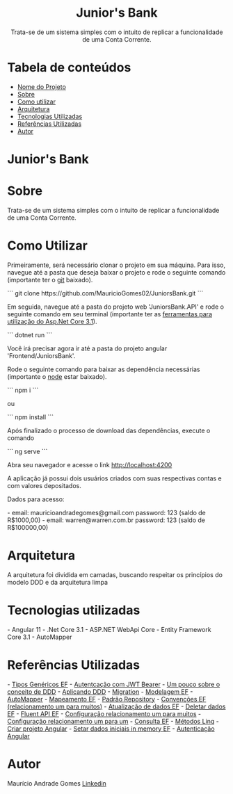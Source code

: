 <h1 align="center">Junior's Bank</h1>
<p align="center">Trata-se de um sistema simples com o intuito de 
replicar a funcionalidade de uma Conta Corrente.</p>

Tabela de conteúdos
=================
<!--ts-->
* [Nome do Projeto](#nomeProjeto)
* [Sobre](#sobre)
* [Como utilizar](#utilizacao)
* [Arquitetura](#arquitetura)
* [Tecnologias Utilizadas](#tecnologias)
* [Referências Utilizadas](#referencias)  
* [Autor](#autor)
<!--te-->
<h1 align="left" id="nomeProjeto">Junior's Bank</h1>
<h1 align="left" id="sobre">Sobre</h1>
<p align="left">Trata-se de um sistema simples com o intuito de 
replicar a funcionalidade de uma Conta Corrente.</p>
<h1 align="left" id="utilizacao">Como Utilizar</h1>
<p>Primeiramente, será necessário clonar o projeto em sua máquina. 
Para isso, navegue até a pasta que deseja baixar o projeto e rode
o seguinte comando (importante ter o <a href="https://git-scm.com/downloads">git</a> 
baixado).</p>
```
git clone https://github.com/MauricioGomes02/JuniorsBank.git
```
<p>Em seguida, navegue até a pasta do projeto web 'JuniorsBank.API' e
rode o seguinte comando em seu terminal (importante ter as 
<a href="https://dotnet.microsoft.com/download/dotnet/3.1">
ferramentas para utilização do Asp.Net Core 3.1</a>).</p>
```
dotnet run
```
<p>Você irá precisar agora ir até a pasta do projeto angular 'Frontend/JuniorsBank'.</p>
<p>Rode o seguinte comando para baixar as dependência necessárias 
(importante o <a href="https://nodejs.org/pt-br/download/">node</a> estar baixado).</p>
```
npm i
```
<p>ou</p>
```
npm install
```
<p>Após finalizado o processo de download das dependências, execute o comando</p>
```
ng serve
```
<p>Abra seu navegador e acesse o link <a href="http://localhost:4200">http://localhost:4200</a></p>
<p>A aplicação já possui dois usuários criados com suas respectivas contas
e com valores depositados.</p>
<p>Dados para acesso:</p>
- email: mauricioandradegomes@gmail.com
  password: 123
  (saldo de R$1000,00)
- email: warren@warren.com.br
  password: 123
  (saldo de R$100000,00)

<h1 id="arquitetura">Arquitetura</h1>
<p>A arquitetura foi dividida em camadas, buscando respeitar os princípios
do modelo DDD e da arquitetura limpa</p>

<h1 id="tecnologias">Tecnologias utilizadas</h1>
- Angular 11
- .Net Core 3.1
- ASP.NET WebApi Core
- Entity Framework Core 3.1
- AutoMapper

<h1 id="referencias">Referências Utilizadas</h1>
- <a href="http://www.linhadecodigo.com.br/artigo/3347/trabalhando-com-repositorio-generico-no-entity-framework.aspx">Tipos Genéricos EF</a>
- <a href="https://balta.io/artigos/aspnetcore-3-autenticacao-autorizacao-bearer-jwt">Autentcação com JWT Bearer</a>
- <a href="https://docs.microsoft.com/pt-br/dotnet/architecture/microservices/microservice-ddd-cqrs-patterns/ddd-oriented-microservice">Um pouco sobre o conceito de DDD</a>
- <a href="http://www.macoratti.net/20/07/aspnc_ucddd1.htm">Aplicando DDD</a>
- <a href="http://www.macoratti.net/20/08/efc_migration1.htm">Migration</a>
- <a href="https://docs.microsoft.com/pt-br/ef/core/modeling/">Modelagem EF</a>
- <a href="https://www.luisdev.com.br/2020/08/17/automapper-e-asp-net-core-mapeamento-entre-objetos-parte-1/">AutoMapper</a>
- <a href="http://rsamorim.azurewebsites.net/2017/11/20/mapeando-suas-entidades-com-entity-framework-core-2-0/">Mapeamento EF</a>
- <a href="http://www.macoratti.net/14/04/mvc_crud.htm">Padrão Repository</a>
- <a href="https://www.entityframeworktutorial.net/efcore/one-to-many-conventions-entity-framework-core.aspx">Convenções EF (relacionamento um para muitos)</a>
- <a href="https://www.entityframeworktutorial.net/efcore/update-data-in-entity-framework-core.aspx">Atualização de dados EF</a>
- <a href="https://www.entityframeworktutorial.net/efcore/delete-data-in-entity-framework-core.aspx">Deletar dados EF</a>
- <a href="https://www.entityframeworktutorial.net/efcore/fluent-api-in-entity-framework-core.aspx">Fluent API EF</a>
- <a href="https://www.entityframeworktutorial.net/efcore/configure-one-to-many-relationship-using-fluent-api-in-ef-core.aspx">Configuração relacionamento um para muitos</a>
- <a href="https://www.entityframeworktutorial.net/efcore/configure-one-to-one-relationship-using-fluent-api-in-ef-core.aspx">Configuração relacionamento um para um</a>
- <a href="https://www.entityframeworktutorial.net/efcore/querying-in-ef-core.aspx">Consulta EF</a>
- <a href="https://referbruv.com/blog/posts/top-10-linq-methods-we-use-in-our-everyday-csharp-development">Métodos Linq</a>
- <a href="https://www.devmedia.com.br/angular-cli-como-criar-e-executar-um-projeto-angular/38246">Criar projeto Angular</a>
- <a href="https://exceptionnotfound.net/ef-core-inmemory-asp-net-core-store-database/">Setar dados iniciais in memory EF</a>
- <a href="https://jasonwatmore.com/post/2020/07/09/angular-10-jwt-authentication-example-tutorial">Autenticação Angular</a>

<h1 id="autor">Autor</h1>
<p>Maurício Andrade Gomes <a href="https://www.linkedin.com/in/mauricioandradegomes">Linkedin</a></p>

